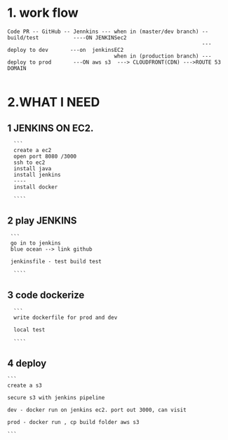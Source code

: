 # 1. work flow
  ```
  Code PR -- GitHub -- Jennkins --- when in (master/dev branch) --build/test           ----ON JENKINSec2
                                                                ---deploy to dev       ---on  jenkinsEC2
                                    when in (production branch) ---deploy to prod       ---ON aws s3  ---> CLOUDFRONT(CDN) --->ROUTE 53 DOMAIN
  
  
  ```
# 2.WHAT I NEED
  ## 1 JENKINS ON EC2.
      ```
      create a ec2 
      open port 8080 /3000
      ssh to ec2
      install java
      install jenkins
      ----
      install docker
      
      ````
  ## 2 play JENKINS
     ```
     go in to jenkins
     blue ocean --> link github
     
     jenkinsfile - test build test
      
      ````

  ## 3 code dockerize
      ```
      write dockerfile for prod and dev
      
      local test
      
      ````
## 4 deploy
    ```
    create a s3 
    
    secure s3 with jenkins pipeline
    
    dev - docker run on jenkins ec2. port out 3000, can visit
    
    prod - docker run , cp build folder aws s3 
    
    ```
